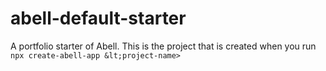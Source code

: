 # abell-default-starter
A portfolio starter of Abell. This is the project that is created when you run `npx create-abell-app &lt;project-name>`

